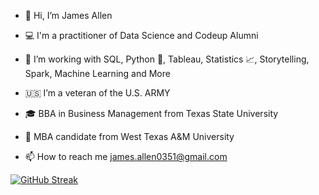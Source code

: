 - 👋  Hi, I’m James Allen

- 💻  I'm a practitioner of Data Science and Codeup Alumni

- 🌱  I’m working with SQL, Python 🐍, Tableau, Statistics 📈, Storytelling, Spark, Machine Learning and More

- 🇺🇸  I’m a veteran of the U.S. ARMY

- 🎓  BBA in Business Management from Texas State University

- 📝  MBA candidate from West Texas A&M University

- 📫  How to reach me james.allen0351@gmail.com

[![GitHub Streak](https://github-readme-streak-stats.herokuapp.com/?user=jamesallen0351&theme=dark)](https://git.io/streak-stats)



<!---
jamesallen0351/jamesallen0351 is a ✨ special ✨ repository because its `README.md` (this file) appears on your GitHub profile.
You can click the Preview link to take a look at your changes.
--->

